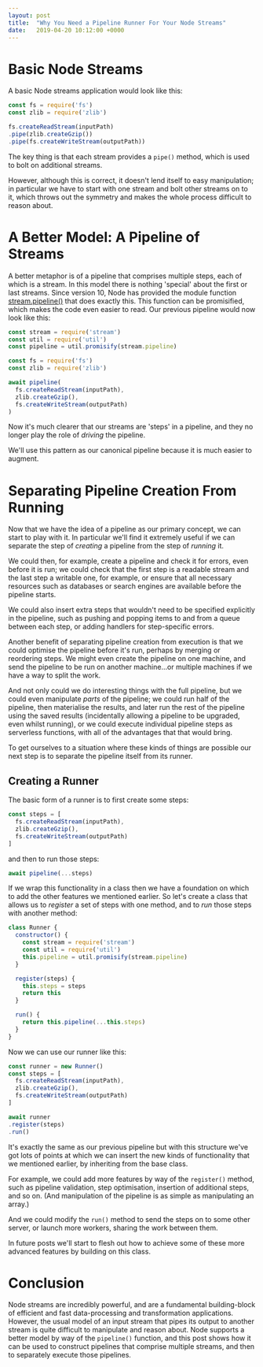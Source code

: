 ```yaml
---
layout: post
title:  "Why You Need a Pipeline Runner For Your Node Streams"
date:   2019-04-20 10:12:00 +0000
---
```


# Basic Node Streams

A basic Node streams application would look like this:

```javascript
const fs = require('fs')
const zlib = require('zlib')

fs.createReadStream(inputPath)
.pipe(zlib.createGzip())
.pipe(fs.createWriteStream(outputPath))
```

The key thing is that each stream provides a `pipe()` method, which is used to bolt on additional streams.

However, although this is correct, it doesn't lend itself to easy manipulation; in particular we have to start with one stream and bolt other streams on to it, which throws out the symmetry and makes the whole process difficult to reason about.

# A Better Model: A Pipeline of Streams

A better metaphor is of a pipeline that comprises multiple steps, each of which is a stream. In this model there is nothing 'special' about the first or last streams. Since version 10, Node has provided the module function [stream.pipeline()](https://nodejs.org/api/stream.html#stream_stream_pipeline_streams_callback) that does exactly this. This function can be promisified, which makes the code even easier to read. Our previous pipeline would now look like this:

```javascript
const stream = require('stream')
const util = require('util')
const pipeline = util.promisify(stream.pipeline)

const fs = require('fs')
const zlib = require('zlib')

await pipeline(
  fs.createReadStream(inputPath),
  zlib.createGzip(),
  fs.createWriteStream(outputPath)
)
```

Now it's much clearer that our streams are 'steps' in a pipeline, and they no longer play the role of *driving* the pipeline.

We'll use this pattern as our canonical pipeline because it is much easier to augment.

# Separating Pipeline Creation From Running

Now that we have the idea of a pipeline as our primary concept, we can start to play with it. In particular we'll find it extremely useful if we can separate the step of *creating* a pipeline from the step of *running* it.

We could then, for example, create a pipeline and check it for errors, even before it is run; we could check that the first step is a readable stream and the last step a writable one, for example, or ensure that all necessary resources such as databases or search engines are available before the pipeline starts.

We could also insert extra steps that wouldn't need to be specified explicitly in the pipeline, such as pushing and popping items to and from a queue between each step, or adding handlers for step-specific errors.

Another benefit of separating pipeline creation from execution is that we could optimise the pipeline before it's run, perhaps by merging or reordering steps. We might even create the pipeline on one machine, and send the pipeline to be run on another machine...or multiple machines if we have a way to split the work.

And not only could we do interesting things with the full pipeline, but we could even manipulate *parts* of the pipeline; we could run half of the pipeline, then materialise the results, and later run the rest of the pipeline using the saved results (incidentally allowing a pipeline to be upgraded, even whilst running), or we could execute individual pipeline steps as serverless functions, with all of the advantages that that would bring.

To get ourselves to a situation where these kinds of things are possible our next step is to separate the pipeline itself from its runner.

## Creating a Runner

The basic form of a runner is to first create some steps:

```javascript
const steps = [
  fs.createReadStream(inputPath),
  zlib.createGzip(),
  fs.createWriteStream(outputPath)
]
```

and then to run those steps:

```javascript
await pipeline(...steps)
```

If we wrap this functionality in a class then we have a foundation on which to add the other features we mentioned earlier. So let's create a class that allows us to *register* a set of steps with one method, and to *run* those steps with another method:

```javascript
class Runner {
  constructor() {
    const stream = require('stream')
    const util = require('util')
    this.pipeline = util.promisify(stream.pipeline)
  }

  register(steps) {
    this.steps = steps
    return this
  }

  run() {
    return this.pipeline(...this.steps)
  }
}
```

Now we can use our runner like this:

```javascript
const runner = new Runner()
const steps = [
  fs.createReadStream(inputPath),
  zlib.createGzip(),
  fs.createWriteStream(outputPath)
]

await runner
.register(steps)
.run()
```

It's exactly the same as our previous pipeline but with this structure we've got lots of points at which we can insert the new kinds of functionality that we mentioned earlier, by inheriting from the base class.

For example, we could add more features by way of the `register()` method, such as pipeline validation, step optimisation, insertion of additional steps, and so on. (And manipulation of the pipeline is as simple as manipulating an array.)

And we could modify the `run()` method to send the steps on to some other server, or launch more workers, sharing the work between them.

In future posts we'll start to flesh out how to achieve some of these more advanced features by building on this class.

# Conclusion

Node streams are incredibly powerful, and are a fundamental building-block of efficient and fast data-processing and transformation applications. However, the usual model of an input stream that pipes its output to another stream is quite difficult to manipulate and reason about. Node supports a better model by way of the `pipeline()` function, and this post shows how it can be used to construct pipelines that comprise multiple streams, and then to separately execute those pipelines.